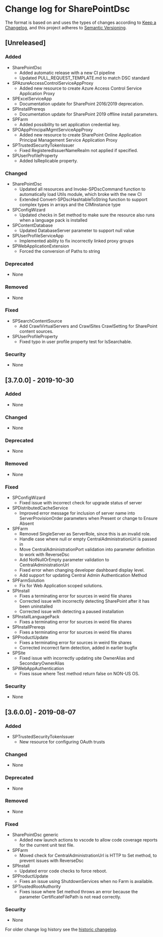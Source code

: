 # Change log for SharePointDsc

The format is based on and uses the types of changes according to [Keep a Changelog](https://keepachangelog.com/en/1.0.0/),
and this project adheres to [Semantic Versioning](https://semver.org/spec/v2.0.0.html).

## [Unreleased]

### Added

- SharePointDsc
  - Added automatic release with a new CI pipeline
  - Updated PULL_REQUEST_TEMPLATE.md to match DSC standard
- SPAzureAccessControlServiceAppProxy
  - Added new resource to create Azure Access Control Service Application Proxy
- SPExcelServiceApp
  - Documentation update for SharePoint 2016/2019 deprecation.
- SPInstallPrereqs
  - Documentation update for SharePoint 2019 offline install parameters.
- SPFarm
  - Added possibility to set application credential key.
- SPOAppPrincipalMgmtServiceAppProxy
  - Added new resource to create SharePoint Online Application Principal
    Management Service Application Proxy
- SPTrustedSecurityTokenIssuer
  - Fixed RegisteredIssuerNameRealm not applied if specified.
- SPUserProfileProperty
  - Added IsReplicable property.

### Changed

- SharePointDsc
  - Updated all resources and Invoke-SPDscCommand function to automatically
    load Utils module, which broke with the new CI
  - Extended Convert-SPDscHashtableToString function to support complex types
    in arrays and the CIMInstance type
- SPConfigWizard
  - Updated checks in Set method to make sure the resource also runs when
    a language pack is installed
- SPContentDatabase
  - Updated DatabaseServer parameter to support null value
- SPUserProfileServiceApp
  - Implemented ability to fix incorrectly linked proxy groups
- SPWebApplicationExtension
  - Forced the conversion of Paths to string

### Deprecated

- None

### Removed

- None

### Fixed

- SPSearchContentSource
  - Add CrawlVirtualServers and CrawlSites CrawlSetting for SharePoint content
    sources.
- SPUserProfileProperty
  - Fixed typo in user profile property test for IsSearchable.

### Security

- None

## [3.7.0.0] - 2019-10-30

### Added

- None

### Changed

- None

### Deprecated

- None

### Removed

- None

### Fixed

- SPConfigWizard
  - Fixed issue with incorrect check for upgrade status of server
- SPDistributedCacheService
  - Improved error message for inclusion of server name into ServerProvisionOrder
    parameters when Present or change to Ensure Absent
- SPFarm
  - Removed SingleServer as ServerRole, since this is an invalid role.
  - Handle case where null or empty CentralAdministrationUrl is passed in
  - Move CentralAdministrationPort validation into parameter definition
    to work with ReverseDsc
  - Add NotNullOrEmpty parameter validation to CentralAdministrationUrl
  - Fixed error when changing developer dashboard display level.
  - Add support for updating Central Admin Authentication Method
- SPFarmSolution
  - Fix for Web Application scoped solutions.
- SPInstall
  - Fixes a terminating error for sources in weird file shares
  - Corrected issue with incorrectly detecting SharePoint after it
    has been uninstalled
  - Corrected issue with detecting a paused installation
- SPInstallLanguagePack
  - Fixes a terminating error for sources in weird file shares
- SPInstallPrereqs
  - Fixes a terminating error for sources in weird file shares
- SPProductUpdate
  - Fixes a terminating error for sources in weird file shares
  - Corrected incorrect farm detection, added in earlier bugfix
- SPSite
  - Fixed issue with incorrectly updating site OwnerAlias and
    SecondaryOwnerAlias
- SPWebAppAuthentication
  - Fixes issue where Test method return false on NON-US OS.

### Security

- None

## [3.6.0.0] - 2019-08-07

### Added

- SPTrustedSecurityTokenIssuer
  - New resource for configuring OAuth trusts

### Changed

- None

### Deprecated

- None

### Removed

- None

### Fixed

- SharePointDsc generic
  - Added new launch actions to vscode to allow code coverage reports for
    the current unit test file.
- SPFarm
  - Moved check for CentralAdministrationUrl is HTTP to Set method,
    to prevent issues with ReverseDsc
- SPInstall
  - Updated error code checks to force reboot.
- SPProductUpdate
  - Fixes an issue using ShutdownServices when no Farm is available.
- SPTrustedRootAuthority
  - Fixes issue where Set method throws an error because the
    parameter CertificateFilePath is not read correctly.

### Security

- None

For older change log history see the [historic changelog](HISTORIC_CHANGELOG.md).
